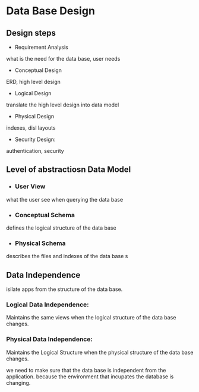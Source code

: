# Data Base Design 
## Design steps 
- Requirement Analysis 

what is the need for the data base, user needs 
- Conceptual Design  

ERD, high level design
- Logical Design 

translate the high level design into data model
- Physical Design

 indexes, disl layouts
- Security Design: 

authentication, security  


## Level of abstractiosn Data Model 
- ### User View 
what the user see when querying the data base
- ### Conceptual Schema
defines the logical structure of the data base
- ### Physical Schema
describes the files and indexes of the data base 
s
## Data Independence
isilate apps from the structure of the data base. 
### Logical Data Independence: 
Maintains the same views when the logical structure of the data base changes.
### Physical Data Independence:
Maintains the Logical Structure when the physical structure of the data base changes. 

we need to make sure that the data base is independent from the application. because the environment that incupates the database is changing.
